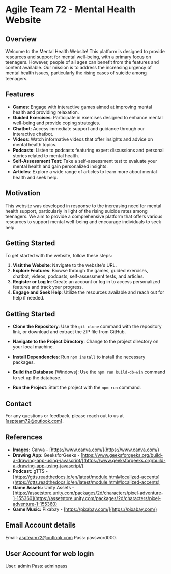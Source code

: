 
# Agile Team 72 - Mental Health Website

## Overview

Welcome to the Mental Health Website! This platform is designed to provide resources and support for mental well-being, with a primary focus on teenagers. However, people of all ages can benefit from the features and content available. Our mission is to address the increasing urgency of mental health issues, particularly the rising cases of suicide among teenagers.

## Features

- **Games**: Engage with interactive games aimed at improving mental health and providing relaxation.
- **Guided Exercises**: Participate in exercises designed to enhance mental well-being and provide coping strategies.
- **Chatbot**: Access immediate support and guidance through our interactive chatbot.
- **Videos**: Watch informative videos that offer insights and advice on mental health topics.
- **Podcasts**: Listen to podcasts featuring expert discussions and personal stories related to mental health.
- **Self-Assessment Test**: Take a self-assessment test to evaluate your mental health and gain personalized insights.
- **Articles**: Explore a wide range of articles to learn more about mental health and seek help.

## Motivation

This website was developed in response to the increasing need for mental health support, particularly in light of the rising suicide rates among teenagers. We aim to provide a comprehensive platform that offers various resources to support mental well-being and encourage individuals to seek help.

## Getting Started

To get started with the website, follow these steps:

1. **Visit the Website**: Navigate to the website's URL.
2. **Explore Features**: Browse through the games, guided exercises, chatbot, videos, podcasts, self-assessment tests, and articles.
3. **Register or Log In**: Create an account or log in to access personalized features and track your progress.
4. **Engage and Seek Help**: Utilize the resources available and reach out for help if needed.

## Getting Started

- **Clone the Repository**: Use the `git clone` command with the repository link, or download and extract the ZIP file from GitHub.

- **Navigate to the Project Directory**: Change to the project directory on your local machine.

- **Install Dependencies**: Run `npm install` to install the necessary packages.

- **Build the Database** (Windows): Use the `npm run build-db-win` command to set up the database.

- **Run the Project**: Start the project with the `npm run` command.


## Contact

For any questions or feedback, please reach out to us at [aspteam72@outlook.com].

## References

- **Images:** Canva - [https://www.canva.com/](https://www.canva.com/)
- **Drawing App:** GeeksforGeeks - [https://www.geeksforgeeks.org/build-a-drawing-app-using-javascript/](https://www.geeksforgeeks.org/build-a-drawing-app-using-javascript/)
- **Podcast:** gTTS - [https://gtts.readthedocs.io/en/latest/module.html#localized-accents](https://gtts.readthedocs.io/en/latest/module.html#localized-accents)
- **Game Assets:** Unity Assets - [https://assetstore.unity.com/packages/2d/characters/pixel-adventure-1-155360](https://assetstore.unity.com/packages/2d/characters/pixel-adventure-1-155360)
- **Game Music:** Pixabay - [https://pixabay.com/](https://pixabay.com/)


## Email Account details
Email: aspteam72@outlook.com
Pass: password000.

## User Account for web login
User: admin
Pass: adminpass
